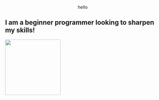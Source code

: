 <p align="center">
  hello
</p>
  
  ## I am a beginner programmer looking to sharpen my skills!
  
  <img height="180em" 
       src="https://github-readme-stats.vercel.app/api?username=addyfore&show_icons=true&hide_border=true&&count_private=true&include_all_commits=true" />
